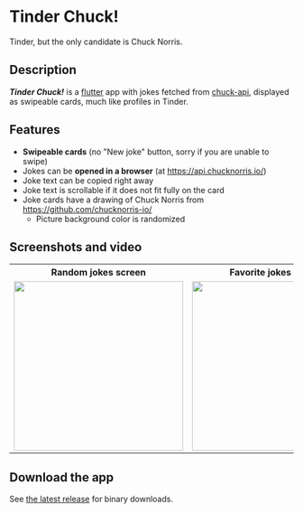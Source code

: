 # Tinder Chuck!

Tinder, but the only candidate is Chuck Norris.

## Description

***Tinder Chuck!*** is a [flutter](https://github.com/flutter/flutter) app with jokes fetched from [chuck-api](https://github.com/chucknorris-io/chuck-api), displayed as swipeable cards, much like profiles in Tinder.

## Features

- **Swipeable cards** (no "New joke" button, sorry if you are unable to swipe)
- Jokes can be **opened in a browser** (at <https://api.chucknorris.io/>)
- Joke text can be copied right away
- Joke text is scrollable if it does not fit fully on the card
- Joke cards have a drawing of Chuck Norris from <https://github.com/chucknorris-io/>
  - Picture background color is randomized

## Screenshots and video

<table>
<tr>
<th>
Random jokes screen
</th>
<th>
Favorite jokes screen
</th>
<th>
Demo video
</th>
</t>
<tr>
<td>
<img src="https://user-images.githubusercontent.com/29694249/200086149-ef6f81a8-4f7d-4030-8fd5-9c3cc072bc32.png" width="300"> 
</td>
<td>
<img src="https://user-images.githubusercontent.com/29694249/200086168-0d3b78d4-bdf9-4741-ac8a-d7e95ed3e211.png" width="300">
</td>
<td>

https://user-images.githubusercontent.com/29694249/200085772-58f6f3ac-dd11-4ad7-a374-da804dc2fff5.mp4

</td>
</td>
</table>

## Download the app

See [the latest release](https://github.com/ntdesmond/tinder-chuck/releases/latest) for binary downloads.

